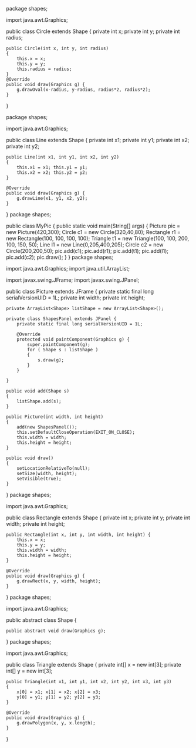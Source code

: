 package shapes;

import java.awt.Graphics;

public class Circle extends Shape {
	private int x;
	private int y;
	private int radius;
	
	public Circle(int x, int y, int radius)
	{
		this.x = x;
		this.y = y;
		this.radius = radius;
	}
	@Override
	public void draw(Graphics g) {
		g.drawOval(x-radius, y-radius, radius*2, radius*2);
	}
}

package shapes;

import java.awt.Graphics;

public class Line extends Shape {
	private int x1;
	private int y1;
	private int x2;
	private int y2;
	
	public Line(int x1, int y1, int x2, int y2)
	{
		this.x1 = x1; this.y1 = y1;
		this.x2 = x2; this.y2 = y2;
	}
	
	@Override
	public void draw(Graphics g) {
		g.drawLine(x1, y1, x2, y2);
	}

}
package shapes;

public class MyPic {
	public static void main(String[] args) 
	{
		Picture pic = new Picture(420,300);
		Circle c1 = new Circle(320,40,80);
		Rectangle r1 = new Rectangle(100, 100, 100, 100);
		Triangle t1 = new Triangle(100, 100, 200, 100, 150, 50);
		Line l1 = new Line(0,205,400,205);
		Circle c2 = new Circle(200,200,50);
		pic.add(c1);
		pic.add(r1);
		pic.add(t1);
		pic.add(l1);
		pic.add(c2);
		pic.draw();	
	}
}
package shapes;

import java.awt.Graphics;
import java.util.ArrayList;

import javax.swing.JFrame;
import javax.swing.JPanel;

public class Picture extends JFrame {
	private static final long serialVersionUID = 1L;
	private int width;
	private int height;
	
	private ArrayList<Shape> listShape = new ArrayList<Shape>();
	
	private class ShapesPanel extends JPanel {
		private static final long serialVersionUID = 1L;

		@Override
		protected void paintComponent(Graphics g) {
			super.paintComponent(g);
			for ( Shape s : listShape )
			{
				s.draw(g);
			}			
		}
		
	}
	
	public void add(Shape s)
	{
		listShape.add(s);
	}

	public Picture(int width, int height)
	{
		add(new ShapesPanel());
		this.setDefaultCloseOperation(EXIT_ON_CLOSE);
		this.width = width;
		this.height = height;
	}
	
	public void draw()
	{
		setLocationRelativeTo(null);
		setSize(width, height);
		setVisible(true);
	}
}
package shapes;

import java.awt.Graphics;

public class Rectangle extends Shape {
	private int x;
	private int y;
	private int width;
	private int height;
	
	public Rectangle(int x, int y, int width, int height) {
		this.x = x;
		this.y = y;
		this.width = width;
		this.height = height;
	}

	@Override
	public void draw(Graphics g) {
		g.drawRect(x, y, width, height);
	}

}
package shapes;

import java.awt.Graphics;

public abstract class Shape {
	
	public abstract void draw(Graphics g);
	
}
package shapes;

import java.awt.Graphics;

public class Triangle extends Shape {
	private int[] x = new int[3];
	private int[] y = new int[3];
	
	public Triangle(int x1, int y1, int x2, int y2, int x3, int y3)
	{
		x[0] = x1; x[1] = x2; x[2] = x3;
		y[0] = y1; y[1] = y2; y[2] = y3;
	}
	
	@Override
	public void draw(Graphics g) {
		g.drawPolygon(x, y, x.length);
	}

}

